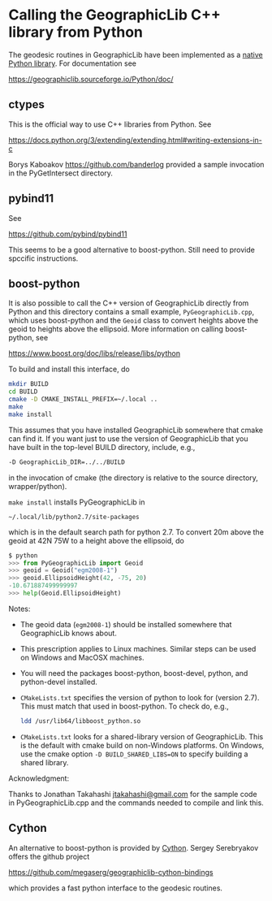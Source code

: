 # Calling the GeographicLib C++ library from Python

The geodesic routines in GeographicLib have been implemented as a
[native Python library](http://pypi.python.org/pypi/geographiclib).
For documentation see

  https://geographiclib.sourceforge.io/Python/doc/

## ctypes

This is the official way to use C++ libraries from Python.  See

  https://docs.python.org/3/extending/extending.html#writing-extensions-in-c

Borys Kaboakov https://github.com/banderlog provided a sample invocation
in the PyGetIntersect directory.

## pybind11

See

  https://github.com/pybind/pybind11

This seems to be a good alternative to boost-python.  Still need to
provide spccific instructions.

## boost-python

It is also possible to call the C++ version of GeographicLib directly
from Python and this directory contains a small example,
`PyGeographicLib.cpp`, which uses boost-python and the `Geoid` class to
convert heights above the geoid to heights above the ellipsoid.  More
information on calling boost-python, see

  https://www.boost.org/doc/libs/release/libs/python

To build and install this interface, do
```bash
mkdir BUILD
cd BUILD
cmake -D CMAKE_INSTALL_PREFIX=~/.local ..
make
make install
```
This assumes that you have installed GeographicLib somewhere that cmake
can find it.  If you want just to use the version of GeographicLib that
you have built in the top-level BUILD directory, include, e.g.,
```bash
-D GeographicLib_DIR=../../BUILD
```
in the invocation of cmake (the directory is relative to the source
directory, wrapper/python).

`make install` installs PyGeographicLib in
```
~/.local/lib/python2.7/site-packages
```
which is in the default search path for python 2.7.  To convert 20m
above the geoid at 42N 75W to a height above the ellipsoid, do
```python
$ python
>>> from PyGeographicLib import Geoid
>>> geoid = Geoid("egm2008-1")
>>> geoid.EllipsoidHeight(42, -75, 20)
-10.671887499999997
>>> help(Geoid.EllipsoidHeight)
```

Notes:

* The geoid data (`egm2008-1`) should be installed somewhere that
  GeographicLib knows about.

* This prescription applies to Linux machines.  Similar steps can be
  used on Windows and MacOSX machines.

* You will need the packages boost-python, boost-devel, python, and
  python-devel installed.

* `CMakeLists.txt` specifies the version of python to look for (version
  2.7).  This must match that used in boost-python.  To check do, e.g.,
  ```bash
  ldd /usr/lib64/libboost_python.so
  ```

* `CMakeLists.txt` looks for a shared-library version of GeographicLib.
  This is the default with cmake build on non-Windows platforms.  On
  Windows, use the cmake option `-D BUILD_SHARED_LIBS=ON` to specify
  building a shared library.

Acknowledgment:

Thanks to Jonathan Takahashi <jtakahashi@gmail.com> for the sample code
in PyGeographicLib.cpp and the commands needed to compile and link this.

## Cython

An alternative to boost-python is provided by [Cython](https::/cython.org).
Sergey Serebryakov offers the github project

  https://github.com/megaserg/geographiclib-cython-bindings

which provides a fast python interface to the geodesic routines.
